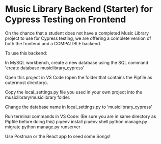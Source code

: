 # Music Library Backend (Starter) for Cypress Testing on Frontend 

On the chance that a student does not have a completed Music Library project to use for Cypress testing, we are offering a complete version of both the frontend and a COMPATIBLE backend. 

To use this backend:

In MySQL workbench, create a new database using the SQL command 'create database musiclibrary_cypress'

Open this project in VS Code (open the folder that contains the Pipfile as outermost directory).

Copy the local_settings.py file you used in your own project into the musiclibrary/musiclibrary folder.

Change the database name in local_settings.py to 'musiclibrary_cypress'

Run terminal commands in VS Code:
(Be sure you are in same directory as Pipfile before doing this)
pipenv install
pipenv shell
python manage.py migrate
python manage.py runserver

Use Postman or the React app to seed some Songs!
